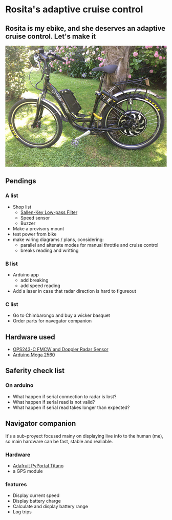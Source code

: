 # Rosita's adaptive cruise control
## Rosita is my ebike, and she deserves an adaptive cruise control. Let's make it
![rosita's photo](docs/photo_2019-12-22_16-25-09.jpg)

## Pendings
### A list
- Shop list
  - [Sallen-Key Low-pass Filter](http://sim.okawa-denshi.jp/en/OPseikiLowkeisan.htm)
  - Speed sensor
  - Buzzer
- Make a provisory mount
- test power from bike
- make wiring diagrams / plans, considering:
  - parallel and altenate modes for manual throttle and cruise control
  - breaks reading and writting
 
### B list
- Arduino app
  - add breaking
  - add speed reading
- Add a laser in case that radar direction is hard to figureout

### C list
- Go to Chimbarongo and buy a wicker basquet
- Order parts for navegator companion

## Hardware used
 - [OPS243-C FMCW and Doppler Radar Sensor](https://omnipresense.com/product/ops243-c-fmcw-and-doppler-radar-sensor/)
 - [Arduino Mega 2560](https://store.arduino.cc/usa/mega-2560-r3)

## Saferity check list

### On arduino
- What happen if serial connection to radar is lost?
- What happen if serial read is not valid?
- What happen if serial read takes longer than expected?
 
 
## Navigator companion
It's a sub-proyect focused mainy on displaying live info to the human (me), so main hardware can be fast, stable and realiable.

### Hardware
 - [Adafruit PyPortal Titano](https://www.adafruit.com/product/4444)
 - a GPS module
 
### features
 - Display current speed
 - Display battery charge
 - Calculate and display battery range
 - Log trips